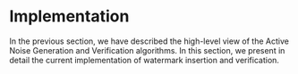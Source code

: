 # Implementation
In the previous section, we have described the high-level view of the Active Noise Generation and Verification algorithms. In this section, we present in detail the current implementation of watermark insertion and verification.
